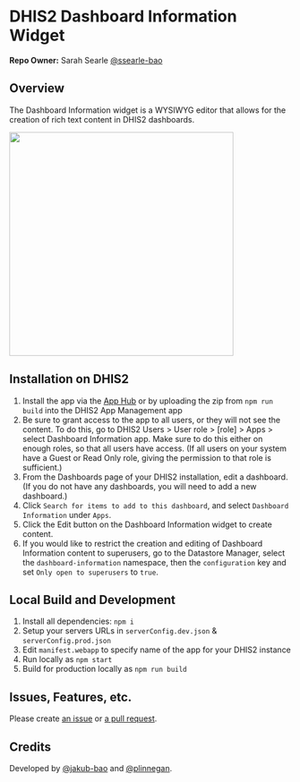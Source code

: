 # DHIS2 Dashboard Information Widget

**Repo Owner:** Sarah Searle [@ssearle-bao](https://github.com/ssearle-bao)

## Overview

The Dashboard Information widget is a WYSIWYG editor that allows for the creation of rich text content in DHIS2 dashboards.

<img src="https://i.ibb.co/d7XnXSH/Capture.png" width="400">

## Installation on DHIS2

1. Install the app via the [App Hub](https://apps.dhis2.org/) or by uploading the zip from `npm run build` into the DHIS2 App Management app
2. Be sure to grant access to the app to all users, or they will not see the content. To do this, go to DHIS2 Users > User role > [role] > Apps > select Dashboard Information app. Make sure to do this either on enough roles, so that all users have access. (If all users on your system have a Guest or Read Only role, giving the permission to that role is sufficient.)
3. From the Dashboards page of your DHIS2 installation, edit a dashboard. (If you do not have any dashboards, you will need to add a new dashboard.)
4. Click `Search for items to add to this dashboard`, and select `Dashboard Information` under `Apps`.
5. Click the Edit button on the Dashboard Information widget to create content.
6. If you would like to restrict the creation and editing of Dashboard Information content to superusers, go to the Datastore Manager, select the `dashboard-information` namespace, then the `configuration` key and set `Only open to superusers` to `true`.

## Local Build and Development

1. Install all dependencies: `npm i`
2. Setup your servers URLs in `serverConfig.dev.json` & `serverConfig.prod.json`
4. Edit `manifest.webapp` to specify name of the app for your DHIS2 instance
5. Run locally as `npm start`
6. Build for production locally as `npm run build`

## Issues, Features, etc.

Please create [an issue](https://github.com/pepfar-datim/dashboard-information-widget/issues) or [a pull request](https://github.com/pepfar-datim/dashboard-information-widget/pulls).

## Credits

Developed by [@jakub-bao](https://github.com/jakub-bao) and [@plinnegan](https://github.com/plinnegan).
